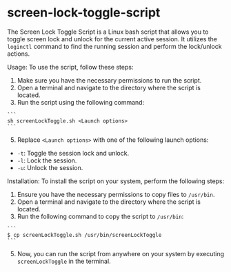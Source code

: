 # screen-lock-toggle-script
The Screen Lock Toggle Script is a Linux bash script that allows you to toggle screen lock and unlock for the current active session. 
It utilizes the `loginctl` command to find the running session and perform the lock/unlock actions.

Usage:
To use the script, follow these steps:

1. Make sure you have the necessary permissions to run the script.
2. Open a terminal and navigate to the directory where the script is located.
3. Run the script using the following command:
````
```
sh screenLockToggle.sh <Launch options>
```
````


5. Replace `<Launch options>` with one of the following launch options:
- `-t`: Toggle the session lock and unlock.
- `-l`: Lock the session.
- `-u`: Unlock the session.

Installation:
To install the script on your system, perform the following steps:

1. Ensure you have the necessary permissions to copy files to `/usr/bin`.
2. Open a terminal and navigate to the directory where the script is located.
3. Run the following command to copy the script to `/usr/bin`:

````
```
$ cp screenLockToggle.sh /usr/bin/screenLockToggle
```
````

5. Now, you can run the script from anywhere on your system by executing `screenLockToggle` in the terminal.

